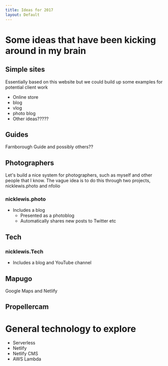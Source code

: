```yaml
---
title: Ideas for 2017
layout: Default
---
```


# Some ideas that have been kicking around in my brain

## Simple sites

Essentially based on this website but we could build up some examples for potential client work

* Online store
* blog
* vlog
* photo blog
* Other ideas?????

## Guides

Farnborough Guide and possibly others??

## Photographers

Let's build a nice system for photographers, such as myself and other people that I know. The vague idea is to do this through two projects, nicklewis.photo and nfolio

### nicklewis.photo

* Includes a blog 
    * Presented as a photoblog
    * Automatically shares new posts to Twitter etc

## Tech

### nicklewis.Tech

* Includes a blog and YouTube channel

## Mapugo

Google Maps and Netlify

## Propellercam

# General technology to explore

* Serverless
* Netlify
* Netlify CMS
* AWS Lambda

